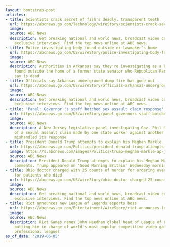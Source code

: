 ```yaml
---
layout: bootstrap-post
articles:
- title: Scientists crack secret of fish's deadly, transparent teeth
  url: https://abcnews.go.com/Technology/wireStory/scientists-crack-secret-fishs-deadly-transparent-teeth-63505679
  image: 
  source: ABC News
  description: Get breaking national and world news, broadcast video coverage, and
    exclusive interviews. Find the top news online at ABC news.
- title: Police investigating body found outside ex-lawmaker's home
  url: https://abcnews.go.com/US/wireStory/police-investigating-body-found-lawmakers-home-63505611
  image: 
  source: ABC News
  description: Authorities in Arkansas say they're investigating as a homicide remains
    found outside the home of a former state senator who Republican Party officials
    say is dead
- title: Officials say Arkansas underground dump fire has gone out
  url: https://abcnews.go.com/US/wireStory/officials-arkansas-underground-dump-fire-63505527
  image: 
  source: ABC News
  description: Get breaking national and world news, broadcast video coverage, and
    exclusive interviews. Find the top news online at ABC news.
- title: 'Panel: Governor''s staff botched sex assault claim response'
  url: https://abcnews.go.com/US/wireStory/panel-governors-staff-botched-sex-assault-claim-response-63505525
  image: 
  source: ABC News
  description: A New Jersey legislative panel investigating Gov. Phil Murphy's handling
    of a sexual assault claim made by one state worker against another found the administration
    mishandled its response
- title: President Donald Trump attempts to explain his Meghan Markle 'nasty' comments
  url: https://abcnews.go.com/Politics/president-donald-trump-attempts-explain-meghan-markle-nasty/story?id=63502352
  image: https://s.abcnews.com/images/Politics/trump-meghan-markle-ap-jt-190605_hpMain_16x9_992.jpg
  source: ABC News
  description: President Donald Trump attempts to explain his Meghan Markle "nasty"
    comments. Trump appeared on "Good Morning Britain' Wednesday morning.
- title: Ohio doctor charged with 25 counts of murder for ordering overdoses of painkillers
    for patients who died
  url: https://abcnews.go.com/US/wireStory/ohio-doctor-charged-25-counts-murder-ordering-overdoses-63505350
  image: 
  source: ABC News
  description: Get breaking national and world news, broadcast video coverage, and
    exclusive interviews. Find the top news online at ABC news.
- title: Riot announces new League of Legends esports boss
  url: https://abcnews.go.com/Entertainment/wireStory/riot-announces-league-legends-esports-boss-63505259
  image: 
  source: ABC News
  description: Riot Games names John Needham global head of League of Legends esports,
    putting him in charge of world's most popular competitive video game and its 13
    professional leagues
as_of_date: '2019-06-05'
---
```


